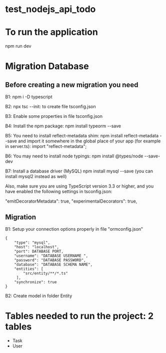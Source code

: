 # test_nodejs_api_todo

# To run the application
npm run dev

# Migration Database
## Before creating a new migration you need 
B1: npm i -D typescript

B2: npx tsc --init: to create file tsconfig.json

B3: Enable some properties in file tsconfig.json

B4: Install the npm package: 
npm install typeorm --save

B5: You need to install reflect-metadata shim:
npm install reflect-metadata --save
and import it somewhere in the global place of your app (for example in server.ts):
import "reflect-metadata";

B6: You may need to install node typings:
npm install @types/node --save-dev

B7: Install a database driver (MySQL)
npm install mysql --save (you can install mysql2 instead as well)

Also, make sure you are using TypeScript version 3.3 or higher, and you have enabled the following settings in tsconfig.json:

"emitDecoratorMetadata": true,
"experimentalDecorators": true,

## Migration

B1: Setup your connection options properly in file "ormconfig.json"


```
{
    "type": "mysql",
    "host": "localhost",
    "port": DATABASE PORT, 
    "username": "DATABASE USERNAME ",
    "password": "DATABASE PASSWORD",
    "database": "DATABASE SCHEMA NAME",
    "entities": [
        "src/entity/**/*.ts"
     ],
    "synchronize": true
}
```

B2: Create model in folder Entity

# Tables needed to run the project: 2 tables
+ Task
+ User

